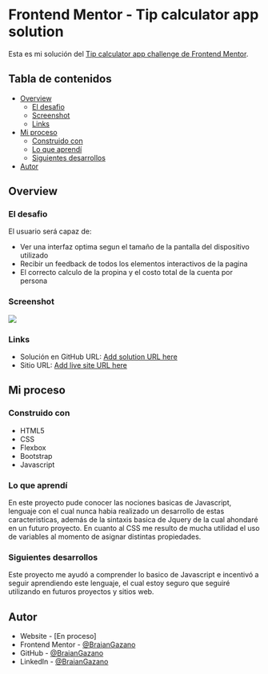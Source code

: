 # Frontend Mentor - Tip calculator app solution

Esta es mi solución del [Tip calculator app challenge de Frontend Mentor](https://www.frontendmentor.io/challenges/tip-calculator-app-ugJNGbJUX).

## Tabla de contenidos

- [Overview](#overview)
  - [El desafio](#the-challenge)
  - [Screenshot](#screenshot)
  - [Links](#links)
- [Mi proceso](#my-process)
  - [Construido con](#built-with)
  - [Lo que aprendí](#what-i-learned)
  - [Siguientes desarrollos](#continued-development)
- [Autor](#author)

## Overview

### El desafio

El usuario será capaz de:

- Ver una interfaz optima segun el tamaño de la pantalla del dispositivo utilizado
- Recibir un feedback de todos los elementos interactivos de la pagina
- El correcto calculo de la propina y el costo total de la cuenta por persona

### Screenshot

![](https://i.imgur.com/7vBp0gv.png)

### Links

- Solución en GitHub URL: [Add solution URL here](https://your-solution-url.com)
- Sitio URL: [Add live site URL here](https://your-live-site-url.com)

## Mi proceso

### Construido con

- HTML5
- CSS
- Flexbox
- Bootstrap
- Javascript

### Lo que aprendí

En este proyecto pude conocer las nociones basicas de Javascript, lenguaje con el cual nunca habia realizado un desarrollo de estas caracteristicas, además de la sintaxis basica de Jquery de la cual ahondaré en un futuro proyecto.
En cuanto al CSS me resulto de mucha utilidad el uso de variables al momento de asignar distintas propiedades.

### Siguientes desarrollos

Este proyecto me ayudó a comprender lo basico de Javascript e incentivó a seguir aprendiendo este lenguaje, el cual estoy seguro que seguiré utilizando en futuros proyectos y sitios web.

## Autor

- Website - [En proceso]
- Frontend Mentor - [@BraianGazano](https://www.frontendmentor.io/profile/BraianGazano)
- GitHub - [@BraianGazano](https://github.com/BraianGazano)
- LinkedIn - [@BraianGazano](https://www.linkedin.com/in/braian-gazano/)
